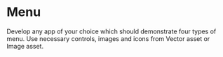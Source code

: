 # Menu
Develop any app of your choice which should demonstrate four types of menu. Use necessary controls, images and icons from Vector asset or Image asset.


